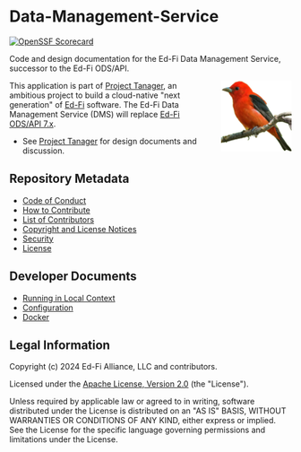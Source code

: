 # Data-Management-Service

[![OpenSSF Scorecard](https://api.securityscorecards.dev/projects/github.com/Ed-Fi-Alliance-OSS/Data-Management-Service/badge)](https://securityscorecards.dev/viewer/?uri=github.com/Ed-Fi-Alliance-OSS/Data-Management-Service)

Code and design documentation for the Ed-Fi Data Management Service, successor
to the Ed-Fi ODS/API.

<img alt="Scarlet Tanager, by Adam Jackson, no rights reserved"
src="https://raw.githubusercontent.com/Ed-Fi-Alliance-OSS/Project-Tanager/main/images/scarlet-tanager_by_adam-jackson_no-rights-reserved_square-256.png"
align="right" style="padding: 0 0 1rem 1rem; max-width: 25%"> This application
is part of [Project
Tanager](https://github.com/Ed-Fi-Alliance-OSS/Project-Tanager), an ambitious
project to build a cloud-native "next generation" of
[Ed-Fi](https://www.ed-fi.org) software. The Ed-Fi Data Management Service (DMS)
will replace [Ed-Fi ODS/API 7.x](https://techdocs.ed-fi.org/x/UQSUCg).

- See [Project Tanager](https://github.com/Ed-Fi-Alliance-OSS/Project-Tanager)
  for design documents and discussion.

## Repository Metadata

- [Code of Conduct](./CODE_OF_CONDUCT.md)
- [How to Contribute](https://github.com/Ed-Fi-Alliance-OSS/Project-Tanager/blob/main/CONTRIBUTING.md)
- [List of Contributors](./CONTRIBUTORS.md)
- [Copyright and License Notices](./NOTICES.md)
- [Security](./SECURITY.md)
- [License](./LICENSE)

## Developer Documents

- [Running in Local Context](./docs/RUNNING-LOCALLY.md)
- [Configuration](./docs/CONFIGURATION.md)
- [Docker](./docs/DOCKER.md)

## Legal Information

Copyright (c) 2024 Ed-Fi Alliance, LLC and contributors.

Licensed under the [Apache License, Version 2.0](./LICENSE) (the "License").

Unless required by applicable law or agreed to in writing, software distributed
under the License is distributed on an "AS IS" BASIS, WITHOUT WARRANTIES OR
CONDITIONS OF ANY KIND, either express or implied. See the License for the
specific language governing permissions and limitations under the License.
